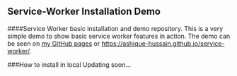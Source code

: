 ## Service-Worker Installation Demo

####Service Worker basic installation and demo repository. 
This is a very simple demo to show basic service worker features in action. 
The demo can be seen on [my GitHub pages](https://ashique-hussain.github.io/service-worker/) or https://ashique-hussain.github.io/service-worker/.

###How to install in local 
Updating soon...
